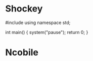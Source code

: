 # Shockey

#include<iostream>
using namespace std;

int main()
{
    system("pause");
    return 0;
}
 
# Ncobile 
